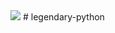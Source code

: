 <img src="http://polymorph.cool/wp-content/uploads/2017/02/blender-brussels-logo.png"/>
# legendary-python
